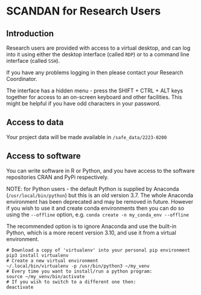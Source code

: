 # SCANDAN for Research Users

## Introduction

Research users are provided with access to a virtual desktop, and can log into it
using either the desktop interface (called `RDP`) or to a command line interface
(called `SSH`).

If you have any problems logging in then please contact your Research Coordinator.

The interface has a hidden menu - press the SHIFT + CTRL + ALT keys together
for access to an on-screen keyboard and other facilities. This might be helpful
if you have odd characters in your password.

## Access to data

Your project data will be made available in `/safe_data/2223-0200`

## Access to software

You can write software in R or Python, and you have access to the software
repositories CRAN and PyPi respectively.

NOTE: for Python users - the default Python is supplied by Anaconda
(`/usr/local/bin/python`) but this is an old version 3.7. The whole
Anaconda environment has been deprecated and may be removed in future.
However if you wish to use it and create conda environments then you
can do so using the `--offline` option, e.g. `conda create -n my_conda_env --offline`

The recommended option is to ignore Anaconda and use the built-in Python,
which is a more recent version 3.10, and use it from a virtual environment.
```
# Download a copy of 'virtualenv' into your personal pip environment
pip3 install virtualenv
# Create a new virtual environment
~/.local/bin/virtualenv -p /usr/bin/python3 ~/my_venv
# Every time you want to install/run a python program:
source ~/my_venv/bin/activate
# If you wish to switch to a different one then:
deactivate
```
